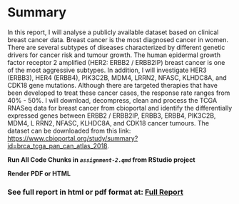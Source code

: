 # Summary

In this report, I will analyse a publicly available dataset based on clinical breast cancer data. Breast cancer is the most diagnosed cancer in women. There are several subtypes of diseases characterized by different genetic drivers for cancer risk
and tumour growth. The human epidermal growth factor receptor 2 amplified (HER2: ERBB2 / ERBB2IP) breast cancer is one of the most aggressive subtypes. In addition, I will investigate HER3 (ERBB3), HER4 (ERBB4), PIK3C2B, MDM4, LRRN2, NFASC, KLHDC8A, and CDK18 gene mutations. Although there are targeted therapies that have been developed to treat these cancer cases, the response rate ranges from 40% - 50%. I will download, decompress, clean and process the TCGA
RNASeq data for breast cancer from cbioportal and identify the differentially expressed genes between ERBB2 / ERBB2IP, ERBB3, ERBB4, PIK3C2B, MDM4, L
RRN2, NFASC, KLHDC8A, and CDK18 cancer tumours.
The dataset can be downloaded from this link:
https://www.cbioportal.org/study/summary?id=brca_tcga_pan_can_atlas_2018.


**Run All Code Chunks in _`assignment-2.qmd`_ from RStudio project**

**Render PDF or HTML**

### See full report in html or pdf format at: [Full Report](https://conorheffron.github.io/gene-expr/assignment-2.html)
